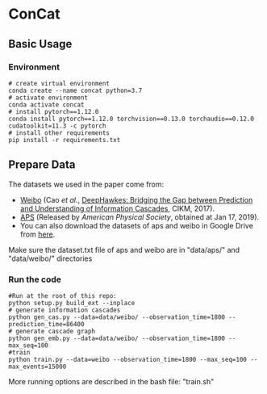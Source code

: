 # ConCat

## Basic Usage

### Environment

```shell
# create virtual environment
conda create --name concat python=3.7
# activate environment
conda activate concat
# install pytorch==1.12.0
conda install pytorch==1.12.0 torchvision==0.13.0 torchaudio==0.12.0 cudatoolkit=11.3 -c pytorch
# install other requirements
pip install -r requirements.txt
```

## Prepare Data
The datasets we used in the paper come from:
- [Weibo](https://github.com/CaoQi92/DeepHawkes) (Cao *et al.*, [DeepHawkes: Bridging the Gap between 
Prediction and Understanding of Information Cascades](https://dl.acm.org/doi/10.1145/3132847.3132973), CIKM, 2017).  
- [APS](https://journals.aps.org/datasets) (Released by *American Physical Society*, obtained at Jan 17, 2019).
- You can also download the datasets of aps and weibo in Google Drive from [here](https://drive.google.com/drive/folders/1apRNZX_cGVAUt54PclMoFykK4XXnXOZh?usp=drive_link).

Make sure the dataset.txt file of aps and weibo are in "data/aps/" and "data/weibo/" directories

### Run the code
```shell
#Run at the root of this repo:
python setup.py build_ext --inplace
# generate information cascades
python gen_cas.py --data=data/weibo/ --observation_time=1800 --prediction_time=86400
# generate cascade graph
python gen_emb.py --data=data/weibo/ --observation_time=1800 --max_seq=100
#train
python train.py --data=weibo --observation_time=1800 --max_seq=100 --max_events=15000

```
More running options are described in the bash file: "train.sh"





